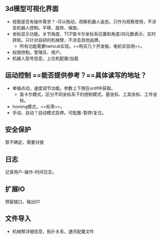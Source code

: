 ## 3d模型可视化界面
- 视窗是否有操作需求？-可以拖动，观察机器人姿态，只作为观察使用，不涉及机器人控制。平移、旋转、缩放。
- 坐标显示功能。关节角度、TCP笛卡尔坐标系位置和角度/四元数表示、实时转矩。只针对自研的机械臂，不涉及其他品牌。
	- 所有功能需要twincat实现。==购买几个开发板、电机实验用==。
- 权限控制。管理员、用户。
- 机器人型号信息。上位机配置/加载
## 运动控制 ==能否提供参考？==具体读写的地址？
- 单轴点动，速度调节功能。参数上下限在urdf中获取。
	- 笛卡尔模式，区分不同坐标系下的控制模式。基坐标、工具坐标、工件坐标。
- homing模式，==标零==。
- 手动、自动？自动模式启停。可配置-暂停/复位。
## 安全保护
暂不确定，需要对接
## 日志
记录用户-操作-时间日志。
## 扩展IO
预留接口，输出01

## 文件导入
- 机械臂详细信息，拓扑关系，通讯配置文件
